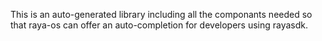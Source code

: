 This is an auto-generated library including all the componants needed so that raya-os can offer an auto-completion for developers using rayasdk. 